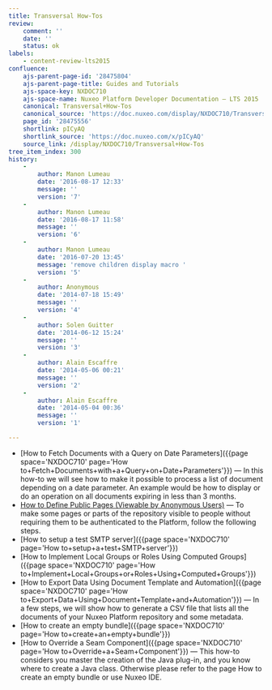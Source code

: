 ```yaml
---
title: Transversal How-Tos
review:
    comment: ''
    date: ''
    status: ok
labels:
    - content-review-lts2015
confluence:
    ajs-parent-page-id: '28475804'
    ajs-parent-page-title: Guides and Tutorials
    ajs-space-key: NXDOC710
    ajs-space-name: Nuxeo Platform Developer Documentation — LTS 2015
    canonical: Transversal+How-Tos
    canonical_source: 'https://doc.nuxeo.com/display/NXDOC710/Transversal+How-Tos'
    page_id: '28475556'
    shortlink: pICyAQ
    shortlink_source: 'https://doc.nuxeo.com/x/pICyAQ'
    source_link: /display/NXDOC710/Transversal+How-Tos
tree_item_index: 300
history:
    -
        author: Manon Lumeau
        date: '2016-08-17 12:33'
        message: ''
        version: '7'
    -
        author: Manon Lumeau
        date: '2016-08-17 11:58'
        message: ''
        version: '6'
    -
        author: Manon Lumeau
        date: '2016-07-20 13:45'
        message: 'remove children display macro '
        version: '5'
    -
        author: Anonymous
        date: '2014-07-18 15:49'
        message: ''
        version: '4'
    -
        author: Solen Guitter
        date: '2014-06-12 15:24'
        message: ''
        version: '3'
    -
        author: Alain Escaffre
        date: '2014-05-06 00:21'
        message: ''
        version: '2'
    -
        author: Alain Escaffre
        date: '2014-05-04 00:36'
        message: ''
        version: '1'

---
```

*   [How to Fetch Documents with a Query on Date Parameters]({{page space='NXDOC710' page='How to+Fetch+Documents+with+a+Query+on+Date+Parameters'}})&nbsp;&mdash;&nbsp;<span class="smalltext">In this how-to we will see how to make it possible to process a list of document depending on a date parameter. An example would be how to display or do an operation on all documents expiring in less than 3 months.</span>
*   [How to Define Public Pages (Viewable by Anonymous Users)](/pages/viewpage.action?pageId=28475768)&nbsp;&mdash;&nbsp;<span class="smalltext">To make some pages or parts of the repository visible to people without requiring them to be authenticated to the Platform, follow the following steps.</span>
*   [How to setup a test SMTP server]({{page space='NXDOC710' page='How to+setup+a+test+SMTP+server'}})
*   [How to Implement Local Groups or Roles Using Computed Groups]({{page space='NXDOC710' page='How to+Implement+Local+Groups+or+Roles+Using+Computed+Groups'}})
*   [How to Export Data Using Document Template and Automation]({{page space='NXDOC710' page='How to+Export+Data+Using+Document+Template+and+Automation'}})&nbsp;&mdash;&nbsp;<span class="smalltext">In a few steps, we will show how to generate a CSV file that lists all the documents of your Nuxeo Platform repository and some metadata.</span>
*   [How to create an empty bundle]({{page space='NXDOC710' page='How to+create+an+empty+bundle'}})
*   [How to Override a Seam Component]({{page space='NXDOC710' page='How to+Override+a+Seam+Component'}})&nbsp;&mdash;&nbsp;<span class="smalltext">This how-to considers you master the creation of the Java plug-in, and you know where to create a Java class. Otherwise please refer to the page How to create an empty bundle or use Nuxeo IDE.</span>
